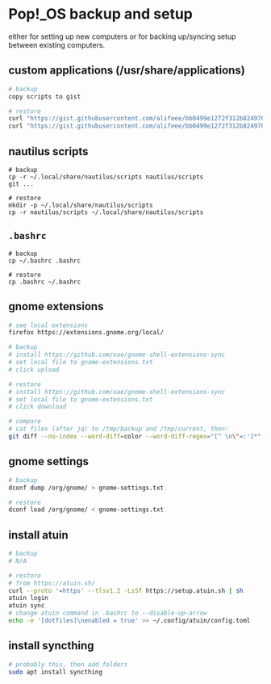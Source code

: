 # Pop!_OS backup and setup

either for setting up new computers or for backing up/syncing setup between existing computers.

## custom applications (/usr/share/applications)

```bash
# backup
copy scripts to gist

# restore
curl "https://gist.githubusercontent.com/alifeee/bb0499e1272f312b82497031d28e91f2/raw/59195448f2edb8ce8f02ef8ca5954af628c3a112/clone.sh" > ~/Desktop/clone.sh
curl "https://gist.githubusercontent.com/alifeee/bb0499e1272f312b82497031d28e91f2/raw/59195448f2edb8ce8f02ef8ca5954af628c3a112/clone.desktop" > /usr/share/applications/clone.desktop
```

## nautilus scripts

```
# backup
cp -r ~/.local/share/nautilus/scripts nautilus/scripts
git ...

# restore
mkdir -p ~/.local/share/nautilus/scripts
cp -r nautilus/scripts ~/.local/share/nautilus/scripts
```

## `.bashrc`

```
# backup
cp ~/.bashrc .bashrc

# restore
cp .bashrc ~/.bashrc
```

## gnome extensions

```bash
# see local extensions
firefox https://extensions.gnome.org/local/

# backup
# install https://github.com/oae/gnome-shell-extensions-sync
# set local file to gnome-extensions.txt
# click upload

# restore
# install https://github.com/oae/gnome-shell-extensions-sync
# set local file to gnome-extensions.txt
# click download

# compare
# cat files (after jq) to /tmp/backup and /tmp/current, then:
git diff --no-index --word-diff=color --word-diff-regex="[^ \n\"=:']*" /tmp/backup /tmp/current
```

## gnome settings

```bash
# backup
dconf dump /org/gnome/ > gnome-settings.txt

# restore
dconf load /org/gnome/ < gnome-settings.txt
```

## install atuin

```bash
# backup
# N/A

# restore
# from https://atuin.sh/
curl --proto '=https' --tlsv1.2 -LsSf https://setup.atuin.sh | sh
atuin login
atuin sync
# change atuin command in .bashrc to --disable-up-arrow
echo -e '[dotfiles]\nenabled = true' >> ~/.config/atuin/config.toml
```

## install syncthing

```bash
# probably this, then add folders
sudo apt install syncthing
```

